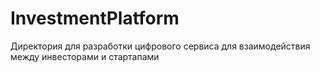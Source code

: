 # InvestmentPlatform
Директория для разработки цифрового сервиса для взаимодействия между инвесторами и стартапами
